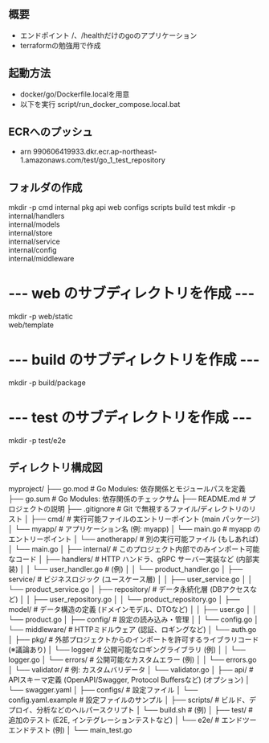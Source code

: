 ## 概要
- エンドポイント /、/healthだけのgoのアプリケーション
- terraformの勉強用で作成

## 起動方法
- docker/go/Dockerfile.localを用意
- 以下を実行
    script/run_docker_compose.local.bat

## ECRへのプッシュ
- arn
    990606419933.dkr.ecr.ap-northeast-1.amazonaws.com/test/go_1_test_repository

## フォルダの作成
mkdir -p cmd internal pkg api web configs scripts build test
mkdir -p internal/handlers \
         internal/models \
         internal/store \
         internal/service \
         internal/config \
         internal/middleware
# --- web のサブディレクトリを作成 ---
mkdir -p web/static \
         web/template
# --- build のサブディレクトリを作成 ---
mkdir -p build/package
# --- test のサブディレクトリを作成 ---
mkdir -p test/e2e

## ディレクトリ構成図
myproject/
├── go.mod                      # Go Modules: 依存関係とモジュールパスを定義
├── go.sum                      # Go Modules: 依存関係のチェックサム
├── README.md                   # プロジェクトの説明
├── .gitignore                  # Git で無視するファイル/ディレクトリのリスト
│
├── cmd/                        # 実行可能ファイルのエントリーポイント (main パッケージ)
│   └── myapp/                  # アプリケーション名 (例: myapp)
│       └── main.go             # myapp のエントリーポイント
│   └── anotherapp/             # 別の実行可能ファイル (もしあれば)
│       └── main.go
│
├── internal/                   # このプロジェクト内部でのみインポート可能なコード
│   ├── handlers/               # HTTP ハンドラ、gRPC サーバー実装など (内部実装)
│   │   └── user_handler.go     # (例)
│   │   └── product_handler.go
│   ├── service/                 # ビジネスロジック (ユースケース層)
│   │   ├── user_service.go
│   │   └── product_service.go
│   ├── repository/             # データ永続化層 (DBアクセスなど)
│   │   ├── user_repository.go
│   │   └── product_repository.go
│   ├── model/                  # データ構造の定義 (ドメインモデル、DTOなど)
│   │   ├── user.go
│   │   └── product.go
│   ├── config/                 # 設定の読み込み・管理
│   │   └── config.go
│   └── middleware/             # HTTPミドルウェア (認証、ロギングなど)
│       └── auth.go
│
├── pkg/                        # 外部プロジェクトからのインポートを許可するライブラリコード (※議論あり)
│   └── logger/                 # 公開可能なロギングライブラリ (例)
│   │   └── logger.go
│   └── errors/                 # 公開可能なカスタムエラー (例)
│   │    └── errors.go
│   └── validator/               # 例: カスタムバリデータ
│       └── validator.go
│
├── api/                        # APIスキーマ定義 (OpenAPI/Swagger, Protocol Buffersなど) (オプション)
│   └── swagger.yaml
│
├── configs/                    # 設定ファイル
│   └── config.yaml.example     # 設定ファイルのサンプル
│
├── scripts/                    # ビルド、デプロイ、分析などのヘルパースクリプト
│   └── build.sh                # (例)
│
├── test/                       # 追加のテスト (E2E, インテグレーションテストなど)
│   └── e2e/                    # エンドツーエンドテスト (例)
│       └── main_test.go